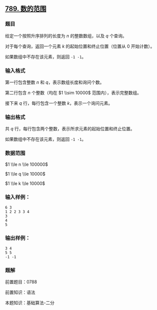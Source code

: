## [789\. 数的范围](https://www.acwing.com/problem/content/791/)

### 题目

给定一个按照升序排列的长度为 $n$ 的整数数组，以及 $q$ 个查询。

对于每个查询，返回一个元素 $k$ 的起始位置和终止位置（位置从 $0$ 开始计数）。

如果数组中不存在该元素，则返回 `-1 -1`。

### 输入格式

第一行包含整数 $n$ 和 $q$，表示数组长度和询问个数。

第二行包含 $n$ 个整数（均在 $1 \\sim 10000$ 范围内），表示完整数组。

接下来 $q$ 行，每行包含一个整数 $k$，表示一个询问元素。

### 输出格式

共 $q$ 行，每行包含两个整数，表示所求元素的起始位置和终止位置。

如果数组中不存在该元素，则返回 `-1 -1`。

### 数据范围

$1 \\le n \\le 100000$

$1 \\le q \\le 10000$

$1 \\le k \\le 10000$

### 输入样例：

```
6 3
1 2 2 3 3 4
3
4
5
```

### 输出样例：

```
3 4
5 5
-1 -1
```

### 题解

前置题目：0788

前置知识：语法

本题知识：基础算法-二分